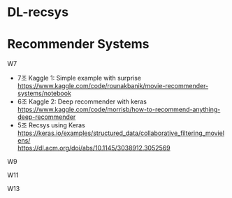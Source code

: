 # DL-recsys
# Recommender Systems  
W7   
- 7조 Kaggle 1: Simple example with surprise  
https://www.kaggle.com/code/rounakbanik/movie-recommender-systems/notebook
- 6조 Kaggle 2: Deep recommender with keras  
https://www.kaggle.com/code/morrisb/how-to-recommend-anything-deep-recommender
- 5조 Recsys using Keras  
https://keras.io/examples/structured_data/collaborative_filtering_movielens/  
https://dl.acm.org/doi/abs/10.1145/3038912.3052569

W9


W11


W13




